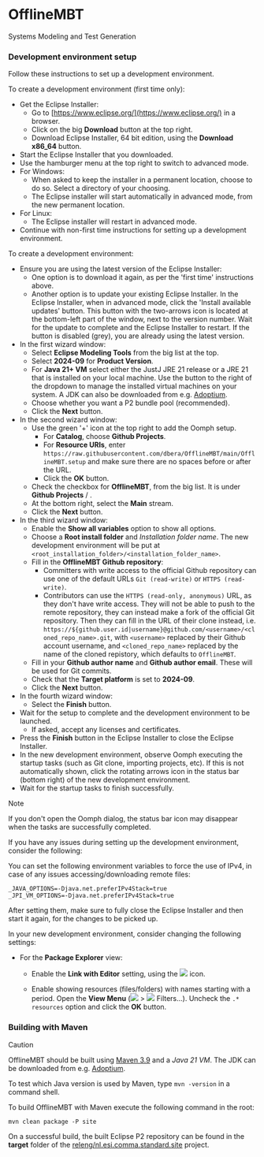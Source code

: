# OfflineMBT
Systems Modeling and Test Generation

### Development environment setup

Follow these instructions to set up a development environment.

To create a development environment (first time only):

- Get the Eclipse Installer:
    - Go to [https://www.eclipse.org/](https://www.eclipse.org/) in a browser.
    - Click on the big **Download** button at the top right.
    - Download Eclipse Installer, 64 bit edition, using the **Download x86_64** button.
- Start the Eclipse Installer that you downloaded.
- Use the hamburger menu at the top right to switch to advanced mode.
- For Windows:
    - When asked to keep the installer in a permanent location, choose to do so.
      Select a directory of your choosing.
    - The Eclipse installer will start automatically in advanced mode, from the new permanent location.
- For Linux:
    - The Eclipse installer will restart in advanced mode.
- Continue with non-first time instructions for setting up a development environment.

To create a development environment:

- Ensure you are using the latest version of the Eclipse Installer:
    - One option is to download it again, as per the 'first time' instructions above.
    - Another option is to update your existing Eclipse Installer.
      In the Eclipse Installer, when in advanced mode, click the 'Install available updates' button.
      This button with the two-arrows icon is located at the bottom-left part of the window, next to the version number.
      Wait for the update to complete and the Eclipse Installer to restart.
      If the button is disabled (grey), you are already using the latest version.
- In the first wizard window:
    - Select **Eclipse Modeling Tools** from the big list at the top.
    - Select **2024-09** for **Product Version**.
    - For **Java 21+ VM** select either the JustJ JRE 21 release or a JRE 21 that is installed on your local machine.
      Use the button to the right of the dropdown to manage the installed virtual machines on your system.
      A JDK can also be downloaded from e.g. [Adoptium](https://adoptium.net/temurin/archive/?variant=openjdk21&jvmVariant=hotspot&version=21).
    - Choose whether you want a P2 bundle pool (recommended).
    - Click the **Next** button.
- In the second wizard window:
    - Use the green '+' icon at the top right to add the Oomph setup.
        - For **Catalog**, choose **Github Projects**.
        - For **Resource URIs**, enter `https://raw.githubusercontent.com/dbera/OfflineMBT/main/OfflineMBT.setup` and make sure there are no spaces before or after the URL.
        - Click the **OK** button.
    - Check the checkbox for **OfflineMBT**, from the big list.
      It is under **Github Projects** / **<User>**.
    - At the bottom right, select the **Main** stream.
    - Click the **Next** button.
- In the third wizard window:
    - Enable the **Show all variables** option to show all options.
    - Choose a **Root install folder** and _Installation folder name_.
      The new development environment will be put at `<root_installation_folder>/<installation_folder_name>`.
    - Fill in the **OfflineMBT Github repository**:
        - Committers with write access to the official Github repository can use one of the default URLs `Git (read-write)` or `HTTPS (read-write)`.
        - Contributors can use the `HTTPS (read-only, anonymous)` URL, as they don't have write access.
          They will not be able to push to the remote repository, they can instead make a fork of the official Git repository.
          Then they can fill in the URL of their clone instead, i.e. `https://${github.user.id|username}@github.com/<username>/<cloned_repo_name>.git`, with `<username>` replaced by their Github account username, and `<cloned_repo_name>` replaced by the name of the cloned repistory, which defaults to `OfflineMBT`.
    - Fill in your **Github author name** and **Github author email**.
      These will be used for Git commits.
    - Check that the **Target platform** is set to **2024-09**.
    - Click the **Next** button.
- In the fourth wizard window:
    - Select the **Finish** button.
- Wait for the setup to complete and the development environment to be launched.
    - If asked, accept any licenses and certificates.
- Press the **Finish** button in the Eclipse Installer to close the Eclipse Installer.
- In the new development environment, observe Oomph executing the startup tasks (such as Git clone, importing projects, etc).
  If this is not automatically shown, click the rotating arrows icon in the status bar (bottom right) of the new development environment.
- Wait for the startup tasks to finish successfully.

> [!NOTE]
> If you don't open the Oomph dialog, the status bar icon may disappear when the tasks are successfully completed.

If you have any issues during setting up the development environment, consider the following:

You can set the following environment variables to force the use of IPv4, in case of any issues accessing/downloading remote files:

```
_JAVA_OPTIONS=-Djava.net.preferIPv4Stack=true
_JPI_VM_OPTIONS=-Djava.net.preferIPv4Stack=true
```

After setting them, make sure to fully close the Eclipse Installer and then start it again, for the changes to be picked up.

In your new development environment, consider changing the following settings:

- For the **Package Explorer** view:

    - Enable the **Link with Editor** setting, using the ![](https://git.eclipse.org/c/jdt/eclipse.jdt.ui.git/plain/org.eclipse.jdt.ui/icons/full/elcl16/synced.png) icon.

    - Enable showing resources (files/folders) with names starting with a period.
      Open the **View Menu** (![](https://git.eclipse.org/c/platform/eclipse.platform.ui.git/plain/bundles/org.eclipse.ui/icons/full/elcl16/view_menu.png) > ![](https://git.eclipse.org/c/jdt/eclipse.jdt.ui.git/plain/org.eclipse.jdt.ui/icons/full/elcl16/filter_ps.png) Filters...).
      Uncheck the `.* resources` option and click the **OK** button.

### Building with Maven

> [!CAUTION]
> OfflineMBT should be built using [Maven 3.9](https://maven.apache.org/download.cgi) and a _Java 21 VM_.
> The JDK can be downloaded from e.g. [Adoptium](https://adoptium.net/temurin/archive/?variant=openjdk21&jvmVariant=hotspot&version=21).
>
> To test which Java version is used by Maven, type `mvn -version` in a command shell.

To build OfflineMBT with Maven execute the following command in the root:

`mvn clean package -P site`

On a successful build, the built Eclipse P2 repository can be found in the **target** folder of the [releng/nl.esi.comma.standard.site](releng/nl.esi.comma.standard.site/) project.
